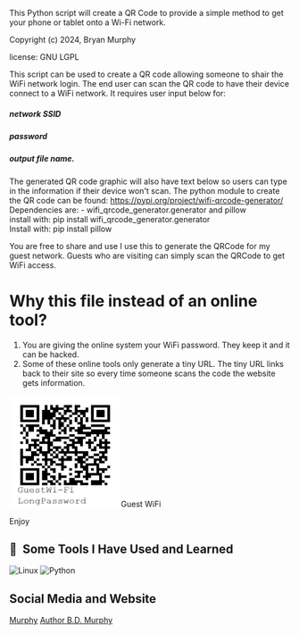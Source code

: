This Python script will create a QR Code to provide a simple method to get your phone or tablet onto a Wi-Fi network.

Copyright (c) 2024, Bryan Murphy

license: GNU LGPL


This script can be used to create a QR code allowing someone to shair the WiFi network login. The end user can scan the QR code to have their device connect to a WiFi network.
It requires user input below for:
##### network SSID 
##### password 
##### output file name.

The generated QR code graphic will also have text below so users can type in the information if their device won't scan.
The python module to create the QR code can be found: https://pypi.org/project/wifi-qrcode-generator/
Dependencies are: - wifi_qrcode_generator.generator and pillow <br>
install with: pip install wifi_qrcode_generator.generator<br>
Install with: pip install pillow

You are free to share and use
I use this to generate the QRCode for my guest network. Guests who are visiting can simply scan the QRCode to get WiFi access.

# Why this file instead of an online tool? 
1) You are giving the online system your WiFi password. They keep it and it can be hacked.
2) Some of these online tools only generate a tiny URL. The tiny URL links back to their site so every time someone scans the code the website gets information.



<img alt="Guest WiFi" width="200" height="200" src="https://github.com/bdmurphy73/WiFiQRCode-generator/blob/main/ExampleWiFiQRCode.png">Guest WiFi</a>

Enjoy

<h2> 🚀 &nbsp;Some Tools I Have Used and Learned</h2>
<p align="left">
  <img src="https://cdn.jsdelivr.net/gh/devicons/devicon@latest/icons/linux/linux-original.svg" alt="Linux" width="45" height="45" />
  <img src="https://cdn.jsdelivr.net/gh/devicons/devicon@latest/icons/python/python-original.svg" alt="Python" width="45" height="45" />
</p>

<h2> Social Media and Website</h2>
   <a img src="https://cdn.jsdelivr.net/gh/devicons/devicon@latest/icons/linkedin/linkedin-original.svg" href=https://www.linkedin.com/in/bryan-murphy>Murphy</a>
   <a href=https://authorbdmurphy.com>Author B.D. Murphy</a>
          


